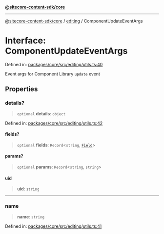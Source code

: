 [**@sitecore-content-sdk/core**](../../README.md)

***

[@sitecore-content-sdk/core](../../README.md) / [editing](../README.md) / ComponentUpdateEventArgs

# Interface: ComponentUpdateEventArgs

Defined in: [packages/core/src/editing/utils.ts:40](https://github.com/Sitecore/xmc-jss-dev/blob/7d08f3848ecc646e56af22ef11f8adc934af98c7/packages/core/src/editing/utils.ts#L40)

Event args for Component Library `update` event

## Properties

### details?

> `optional` **details**: `object`

Defined in: [packages/core/src/editing/utils.ts:42](https://github.com/Sitecore/xmc-jss-dev/blob/7d08f3848ecc646e56af22ef11f8adc934af98c7/packages/core/src/editing/utils.ts#L42)

#### fields?

> `optional` **fields**: `Record`\<`string`, [`Field`](../../layout/interfaces/Field.md)\>

#### params?

> `optional` **params**: `Record`\<`string`, `string`\>

#### uid

> **uid**: `string`

***

### name

> **name**: `string`

Defined in: [packages/core/src/editing/utils.ts:41](https://github.com/Sitecore/xmc-jss-dev/blob/7d08f3848ecc646e56af22ef11f8adc934af98c7/packages/core/src/editing/utils.ts#L41)
